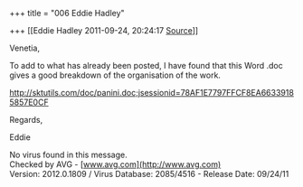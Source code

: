 +++
title = "006 Eddie Hadley"

+++
[[Eddie Hadley	2011-09-24, 20:24:17 [Source](https://groups.google.com/g/samskrita/c/8qGNTGsxVuM)]]



Venetia,



 To add to what has already been posted, I have found that this Word .doc gives a good breakdown of the organisation of the work.





<http://sktutils.com/doc/panini.doc;jsessionid=78AF1E7797FFCF8EA66339185857E0CF>





Regards,



 Eddie

  

No virus found in this message.  
Checked by AVG - [www.avg.com](http://www.avg.com)  
Version: 2012.0.1809 / Virus Database: 2085/4516 - Release Date: 09/24/11


